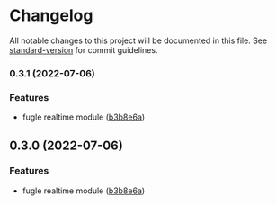 # Changelog

All notable changes to this project will be documented in this file. See [standard-version](https://github.com/conventional-changelog/standard-version) for commit guidelines.

### 0.3.1 (2022-07-06)


### Features

* fugle realtime module ([b3b8e6a](https://github.com/fugle-dev/fugle-realtime-nest/commit/b3b8e6a6cfa5e03df0bd28cf1802211d6d4f1c7d))

## 0.3.0 (2022-07-06)


### Features

* fugle realtime module ([b3b8e6a](https://github.com/fugle-dev/fugle-realtime-nest/commit/b3b8e6a6cfa5e03df0bd28cf1802211d6d4f1c7d))
